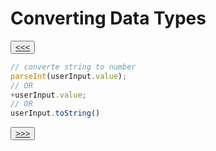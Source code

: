 # Converting Data Types

<button>[<<<](./02.14_README.md)</button>

```js
// converte string to number
parseInt(userInput.value);
// OR 
+userInput.value;
// OR
userInput.toString()
```

<button>[>>>](./02.16_README.md)</button>
